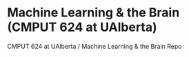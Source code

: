 # Machine Learning & the Brain (CMPUT 624 at UAlberta)
CMPUT 624 at UAlberta / Machine Learning &amp; the Brain Repo
